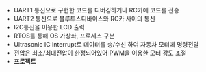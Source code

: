 - UART1 통신으로 구현한 코드를 디버깅하거나 RC카에 코드를 전송
- UART2 통신으로 블루투스디바이스와 RC카 사이의 통신
- I2C통신을 이용한 LCD 출력
- RTOS를 통해 OS 가상화, 프로세스 구분
- Ultrasonic IC Interrupt로 데이터를 송/수신 하여 자동차 모터에 명령전달
- 전압은 최소/최대전압이 한정되어있어 PWM을 이용한 모터 강도 조절
- **프로젝트**